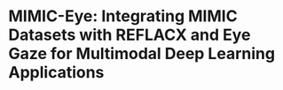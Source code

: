 # MIMIC-Eye: Integrating MIMIC Datasets with REFLACX and Eye Gaze for Multimodal Deep Learning Applications
